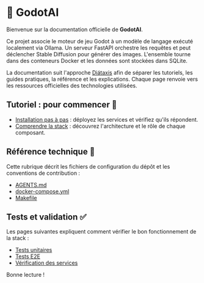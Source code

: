 # 🤖 GodotAI

Bienvenue sur la documentation officielle de **GodotAI**.

Ce projet associe le moteur de jeu Godot à un modèle de langage exécuté localement via Ollama. Un serveur FastAPI orchestre les requêtes et peut déclencher Stable Diffusion pour générer des images. L'ensemble tourne dans des conteneurs Docker et les données sont stockées dans SQLite.

La documentation suit l'approche [Diátaxis](https://diataxis.fr/) afin de séparer
les tutoriels, les guides pratiques, la référence et les explications. Chaque
page renvoie vers les ressources officielles des technologies utilisées.

## Tutoriel : pour commencer 🚀

- [Installation pas à pas](installation.md) : déployez les services et vérifiez qu'ils répondent.
- [Comprendre la stack](stack.md) : découvrez l'architecture et le rôle de chaque composant.

## Référence technique 📁

Cette rubrique décrit les fichiers de configuration du dépôt et les conventions de contribution :
- [AGENTS.md](agents-file.md)
- [docker-compose.yml](docker-compose-yml.md)
- [Makefile](makefile.md)

## Tests et validation ✅

Les pages suivantes expliquent comment vérifier le bon fonctionnement de la stack :
- [Tests unitaires](tests-unitaires.md)
- [Tests E2E](tests-e2e.md)
- [Vérification des services](test-services.md)

Bonne lecture !
